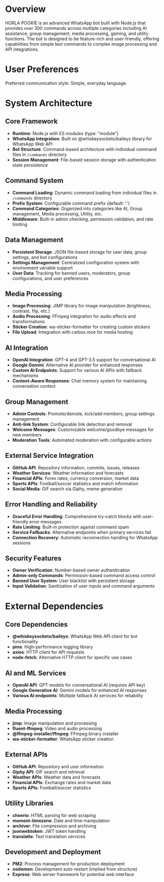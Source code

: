 # Overview

HORLA POOKIE is an advanced WhatsApp bot built with Node.js that provides over 300 commands across multiple categories including AI assistance, group management, media processing, gaming, and utility functions. The bot is designed to be feature-rich and user-friendly, offering capabilities from simple text commands to complex image processing and API integrations.

# User Preferences

Preferred communication style: Simple, everyday language.

# System Architecture

## Core Framework
- **Runtime**: Node.js with ES modules (type: "module")
- **WhatsApp Integration**: Built on @whiskeysockets/baileys library for WhatsApp Web API
- **Bot Structure**: Command-based architecture with individual command files in `/commands` directory
- **Session Management**: File-based session storage with authentication state persistence

## Command System
- **Command Loading**: Dynamic command loading from individual files in `/commands` directory
- **Prefix System**: Configurable command prefix (default: '.')
- **Command Categories**: Organized into categories like AI, Group management, Media processing, Utility, etc.
- **Middleware**: Built-in admin checking, permission validation, and rate limiting

## Data Management
- **Persistent Storage**: JSON file-based storage for user data, group settings, and bot configurations
- **Settings Management**: Centralized configuration system with environment variable support
- **User Data**: Tracking for banned users, moderators, group configurations, and user preferences

## Media Processing
- **Image Processing**: JIMP library for image manipulation (brightness, contrast, flip, etc.)
- **Audio Processing**: FFmpeg integration for audio effects and transformations
- **Sticker Creation**: wa-sticker-formatter for creating custom stickers
- **File Upload**: Integration with catbox.moe for media hosting

## AI Integration
- **OpenAI Integration**: GPT-4 and GPT-3.5 support for conversational AI
- **Google Gemini**: Alternative AI provider for enhanced responses
- **Custom AI Endpoints**: Support for various AI APIs with fallback mechanisms
- **Context-Aware Responses**: Chat memory system for maintaining conversation context

## Group Management
- **Admin Controls**: Promote/demote, kick/add members, group settings management
- **Anti-link System**: Configurable link detection and removal
- **Welcome Messages**: Customizable welcome/goodbye messages for new members
- **Moderation Tools**: Automated moderation with configurable actions

## External Service Integration
- **GitHub API**: Repository information, commits, issues, releases
- **Weather Services**: Weather information and forecasts
- **Financial APIs**: Forex rates, currency conversion, market data
- **Sports APIs**: Football/soccer statistics and match information
- **Social Media**: GIF search via Giphy, meme generation

## Error Handling and Reliability
- **Graceful Error Handling**: Comprehensive try-catch blocks with user-friendly error messages
- **Rate Limiting**: Built-in protection against command spam
- **Service Fallbacks**: Alternative endpoints when primary services fail
- **Connection Recovery**: Automatic reconnection handling for WhatsApp sessions

## Security Features
- **Owner Verification**: Number-based owner authentication
- **Admin-only Commands**: Permission-based command access control
- **Banned User System**: User blacklist with persistent storage
- **Input Validation**: Sanitization of user inputs and command arguments

# External Dependencies

## Core Dependencies
- **@whiskeysockets/baileys**: WhatsApp Web API client for bot functionality
- **pino**: High-performance logging library
- **axios**: HTTP client for API requests
- **node-fetch**: Alternative HTTP client for specific use cases

## AI and ML Services
- **OpenAI API**: GPT models for conversational AI (requires API key)
- **Google Generative AI**: Gemini models for enhanced AI responses
- **Various AI endpoints**: Multiple fallback AI services for reliability

## Media Processing
- **jimp**: Image manipulation and processing
- **fluent-ffmpeg**: Video and audio processing
- **@ffmpeg-installer/ffmpeg**: FFmpeg binary installer
- **wa-sticker-formatter**: WhatsApp sticker creation

## External APIs
- **GitHub API**: Repository and user information
- **Giphy API**: GIF search and retrieval
- **Weather APIs**: Weather data and forecasts
- **Financial APIs**: Exchange rates and market data
- **Sports APIs**: Football/soccer statistics

## Utility Libraries
- **cheerio**: HTML parsing for web scraping
- **moment-timezone**: Date and time manipulation
- **archiver**: File compression and archiving
- **jsonwebtoken**: JWT token handling
- **translatte**: Text translation services

## Development and Deployment
- **PM2**: Process management for production deployment
- **nodemon**: Development auto-restart (implied from structure)
- **Express**: Web server framework for potential web interface